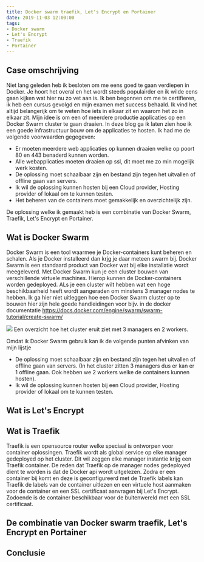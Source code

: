 ```yaml
---
title: Docker swarm traefik, Let's Encrypt en Portainer
date: 2019-11-03 12:00:00
tags:
- Docker swarm
- Let's Encrypt
- Traefik
- Portainer
---
```


Case omschrijving 
---
Niet lang geleden heb ik besloten om me eens goed te gaan verdiepen in Docker. Je hoort het overal en het wordt steeds populairder en ik wilde eens gaan kijken wat hier nu zo vet aan is. Ik ben begonnen om me te certifieren, ik heb een cursus gevolgd en mijn examen met success behaald. Ik vind het altijd belangerijk om te weten hoe iets in elkaar zit en waarom het zo in elkaar zit. Mijn idee is om een of meerdere productie applicaties op een Docker Swarm cluster te gaan draaien. In deze blog ga ik laten zien hoe ik een goede infrastructuur bouw om de applicaties te hosten. 
Ik had me de volgende voorwaarden gegegeven:
- Er moeten meerdere web applicaties op kunnen draaien welke op poort 80 en 443 benaderd kunnen worden.
- Alle webapplicaties moeten draaien op ssl, dit moet me zo min mogelijk werk kosten.
- De oplossing moet schaalbaar zijn en bestand zijn tegen het uitvallen of offline gaan van servers.
- Ik wil de oplossing kunnen hosten bij een Cloud provider, Hosting provider of lokaal om te kunnen testen.
- Het beheren van de containers moet gemakkelijk en overzichtelijk zijn. 

De oplossing welke ik gemaakt heb is een combinatie van Docker Swarm, Traefik, Let's Encrypt en Portainer.

Wat is Docker Swarm
---
Docker Swarm is een tool waarmee je Docker-containers kunt beheren en schalen. Als je Docker installeerd dan krjg je daar meteen swarm bij. Docker Swarm is een standaard product van Docker wat bij elke installatie wordt meegeleverd. Met Docker Swarm kun je een cluster bouwen van verschillende virtuele machines. Hierop kunnen de Docker-containers worden gedeployed. ALs je een cluster wilt hebben wat een hoge beschikbaarheid heeft wordt aangeraden om minstens 3 manager nodes te hebben. Ik ga hier niet uitleggen hoe een Docker Swarm cluster op te bouwen hier zijn hele goede handleidingen voor bijv. in de docker documentatie https://docs.docker.com/engine/swarm/swarm-tutorial/create-swarm/ 

<img src="/images/Docker-Swarm-overview.png" />
Een overzicht hoe het cluster eruit ziet met 3 managers en 2 workers.

Omdat ik Docker Swarm gebruik kan ik de volgende punten afvinken van mijn lijstje
- De oplossing moet schaalbaar zijn en bestand zijn tegen het uitvallen of offline gaan van servers. (In het cluster zitten 3 managers dus er kan er 1 offline gaan. Ook hebben we 2 workers welke de containers kunnen hosten).
- Ik wil de oplossing kunnen hosten bij een Cloud provider, Hosting provider of lokaal om te kunnen testen.

Wat is Let's Encrypt
---

Wat is Traefik
---
Traefik is een opensource router welke speciaal is ontworpen voor container oplossingen. Traefik wordt als global service op elke manager gedeployed op het cluster. Dit wil zeggen elke manager instantie krijg een Traefik container. De reden dat Traefik op de manager nodes gedeployed dient te worden is dat de Docker api wordt uitgelezen. Zodra er een container bij komt en deze is geconfigureerd met de Traefik labels kan Traefik de labels van de container uitlezen en een virtuele host aanmaken voor de container en een SSL certificaat aanvragen bij Let's Encrypt. Zodoende is de container beschikbaar voor de buitenwereld met een SSL certificaat.








De combinatie van Docker swarm traefik, Let's Encrypt en Portainer
---


Conclusie
---
